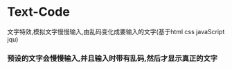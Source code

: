 
# Text-Code
文字特效,模拟文字慢慢输入,由乱码变化成要输入的文字(基于html css javaScript jqu)

### 预设的文字会慢慢输入,并且输入时带有乱码,然后才显示真正的文字
